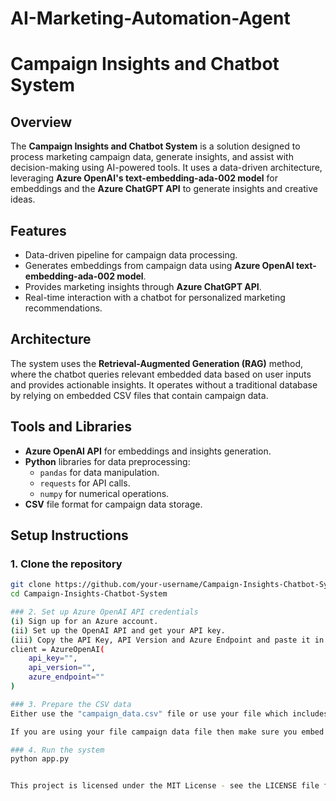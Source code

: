 # AI-Marketing-Automation-Agent
# Campaign Insights and Chatbot System

## Overview
The **Campaign Insights and Chatbot System** is a solution designed to process marketing campaign data, generate insights, and assist with decision-making using AI-powered tools. It uses a data-driven architecture, leveraging **Azure OpenAI's text-embedding-ada-002 model** for embeddings and the **Azure ChatGPT API** to generate insights and creative ideas.

## Features
- Data-driven pipeline for campaign data processing.
- Generates embeddings from campaign data using **Azure OpenAI text-embedding-ada-002 model**.
- Provides marketing insights through **Azure ChatGPT API**.
- Real-time interaction with a chatbot for personalized marketing recommendations.

## Architecture
The system uses the **Retrieval-Augmented Generation (RAG)** method, where the chatbot queries relevant embedded data based on user inputs and provides actionable insights. It operates without a traditional database by relying on embedded CSV files that contain campaign data.

## Tools and Libraries
- **Azure OpenAI API** for embeddings and insights generation.
- **Python** libraries for data preprocessing:
  - `pandas` for data manipulation.
  - `requests` for API calls.
  - `numpy` for numerical operations.
- **CSV** file format for campaign data storage.

## Setup Instructions

### 1. Clone the repository
```bash
git clone https://github.com/your-username/Campaign-Insights-Chatbot-System.git
cd Campaign-Insights-Chatbot-System

### 2. Set up Azure OpenAI API credentials
(i) Sign up for an Azure account.
(ii) Set up the OpenAI API and get your API key.
(iii) Copy the API Key, API Version and Azure Endpoint and paste it in below line of code of app.py and embedding.py file:
client = AzureOpenAI(
    api_key="",
    api_version="",
    azure_endpoint=""
)

### 3. Prepare the CSV data
Either use the "campaign_data.csv" file or use your file which includes of Campaign ID, Campaign Name, Impressions, Clicks, Conversions, Spend, Revenue and Status.

If you are using your file campaign data file then make sure you embed the file in embedding.py file and then run the file using command "python embedding.py"

### 4. Run the system
python app.py


This project is licensed under the MIT License - see the LICENSE file for details





